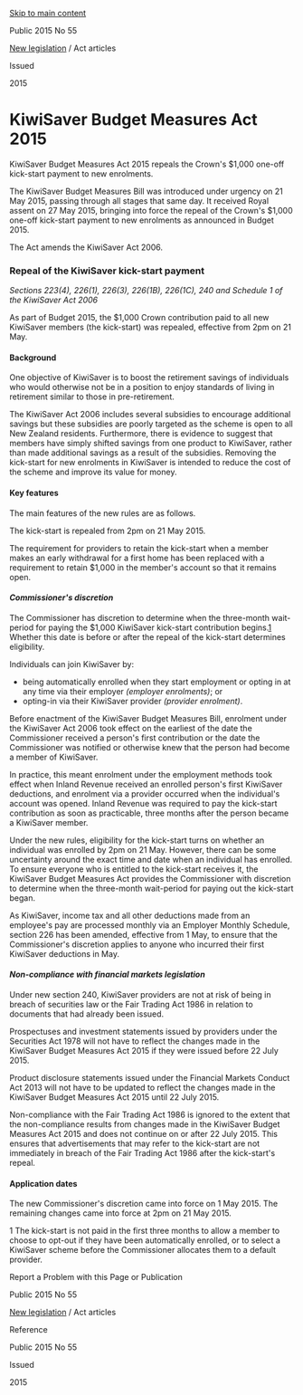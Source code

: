 [Skip to main content](#main-content-tt)

Public 2015 No 55

[New legislation](/publications#f-ttTypeFacet=New%20legislation%7CAct%20articles,New%20legislation%7COrder%20in%20Council%20articles&sort=%40irscttissuedatetime%20descending&numberOfResults=25)
 / Act articles

Issued

2015

KiwiSaver Budget Measures Act 2015
==================================

KiwiSaver Budget Measures Act 2015 repeals the Crown's $1,000 one-off kick-start payment to new enrolments.

The KiwiSaver Budget Measures Bill was introduced under urgency on 21 May 2015, passing through all stages that same day. It received Royal assent on 27 May 2015, bringing into force the repeal of the Crown's $1,000 one-off kick-start payment to new enrolments as announced in Budget 2015.

The Act amends the KiwiSaver Act 2006.

### Repeal of the KiwiSaver kick-start payment

_Sections 223(4), 226(1), 226(3), 226(1B), 226(1C), 240 and Schedule 1 of the KiwiSaver Act 2006_

As part of Budget 2015, the $1,000 Crown contribution paid to all new KiwiSaver members (the kick-start) was repealed, effective from 2pm on 21 May.

#### Background

One objective of KiwiSaver is to boost the retirement savings of individuals who would otherwise not be in a position to enjoy standards of living in retirement similar to those in pre-retirement.

The KiwiSaver Act 2006 includes several subsidies to encourage additional savings but these subsidies are poorly targeted as the scheme is open to all New Zealand residents. Furthermore, there is evidence to suggest that members have simply shifted savings from one product to KiwiSaver, rather than made additional savings as a result of the subsidies. Removing the kick-start for new enrolments in KiwiSaver is intended to reduce the cost of the scheme and improve its value for money.

#### Key features

The main features of the new rules are as follows.

The kick-start is repealed from 2pm on 21 May 2015.

The requirement for providers to retain the kick-start when a member makes an early withdrawal for a first home has been replaced with a requirement to retain $1,000 in the member's account so that it remains open.

#### _Commissioner's discretion_

The Commissioner has discretion to determine when the three-month wait-period for paying the $1,000 KiwiSaver kick-start contribution begins.[1](#1)
 Whether this date is before or after the repeal of the kick-start determines eligibility.

Individuals can join KiwiSaver by:

*   being automatically enrolled when they start employment or opting in at any time via their employer _(employer enrolments)_; or
*   opting-in via their KiwiSaver provider _(provider enrolment)_.

Before enactment of the KiwiSaver Budget Measures Bill, enrolment under the KiwiSaver Act 2006 took effect on the earliest of the date the Commissioner received a person's first contribution or the date the Commissioner was notified or otherwise knew that the person had become a member of KiwiSaver.

In practice, this meant enrolment under the employment methods took effect when Inland Revenue received an enrolled person's first KiwiSaver deductions, and enrolment via a provider occurred when the individual's account was opened. Inland Revenue was required to pay the kick-start contribution as soon as practicable, three months after the person became a KiwiSaver member.

Under the new rules, eligibility for the kick-start turns on whether an individual was enrolled by 2pm on 21 May. However, there can be some uncertainty around the exact time and date when an individual has enrolled. To ensure everyone who is entitled to the kick-start receives it, the KiwiSaver Budget Measures Act provides the Commissioner with discretion to determine when the three-month wait-period for paying out the kick-start began.

As KiwiSaver, income tax and all other deductions made from an employee's pay are processed monthly via an Employer Monthly Schedule, section 226 has been amended, effective from 1 May, to ensure that the Commissioner's discretion applies to anyone who incurred their first KiwiSaver deductions in May.

#### _Non-compliance with financial markets legislation_

Under new section 240, KiwiSaver providers are not at risk of being in breach of securities law or the Fair Trading Act 1986 in relation to documents that had already been issued.

Prospectuses and investment statements issued by providers under the Securities Act 1978 will not have to reflect the changes made in the KiwiSaver Budget Measures Act 2015 if they were issued before 22 July 2015.

Product disclosure statements issued under the Financial Markets Conduct Act 2013 will not have to be updated to reflect the changes made in the KiwiSaver Budget Measures Act 2015 until 22 July 2015.

Non-compliance with the Fair Trading Act 1986 is ignored to the extent that the non-compliance results from changes made in the KiwiSaver Budget Measures Act 2015 and does not continue on or after 22 July 2015. This ensures that advertisements that may refer to the kick-start are not immediately in breach of the Fair Trading Act 1986 after the kick-start's repeal.

#### Application dates

The new Commissioner's discretion came into force on 1 May 2015. The remaining changes came into force at 2pm on 21 May 2015.

1 The kick-start is not paid in the first three months to allow a member to choose to opt-out if they have been automatically enrolled, or to select a KiwiSaver scheme before the Commissioner allocates them to a default provider.

Report a Problem with this Page or Publication

Public 2015 No 55

[New legislation](/publications#f-ttTypeFacet=New%20legislation%7CAct%20articles,New%20legislation%7COrder%20in%20Council%20articles&sort=%40irscttissuedatetime%20descending&numberOfResults=25)
 / Act articles

Reference

Public 2015 No 55

Issued

2015